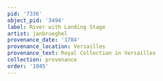 ```yaml
---
pid: '7336'
object_pid: '3494'
label: River with Landing Stage
artist: janbrueghel
provenance_date: '1784'
provenance_location: Versailles
provenance_text: Royal Collection in Versailles
collection: provenance
order: '1045'
---
```

